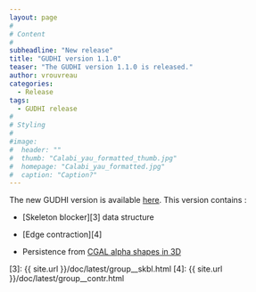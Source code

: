 ```yaml
---
layout: page
#
# Content
#
subheadline: "New release"
title: "GUDHI version 1.1.0"
teaser: "The GUDHI version 1.1.0 is released."
author: vrouvreau
categories:
  - Release
tags:
  - GUDHI release
#
# Styling
#
#image:
#  header: ""
#  thumb: "Calabi_yau_formatted_thumb.jpg"
#  homepage: "Calabi_yau_formatted.jpg"
#  caption: "Caption?"
---
```


The new GUDHI version is available [here][1].
This version contains :

- [Skeleton blocker][3] data structure

- [Edge contraction][4]

- Persistence from [CGAL alpha shapes in 3D][2]


 [1]: https://gforge.inria.fr/frs/?group_id=3865
 [2]: http://doc.cgal.org/latest/Alpha_shapes_3/
 [3]: {{ site.url }}/doc/latest/group__skbl.html
 [4]: {{ site.url }}/doc/latest/group__contr.html


